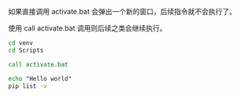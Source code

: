 
如果直接调用 activate.bat 会弹出一个新的窗口，后续指令就不会执行了。

使用 call activate.bat 调用则后续之类会继续执行。


```bat
cd venv
cd Scripts

call activate.bat

echo "Hello world"
pip list -v
```